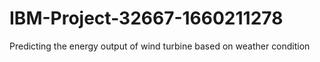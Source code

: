 # IBM-Project-32667-1660211278
Predicting the energy output of wind turbine based on weather condition
